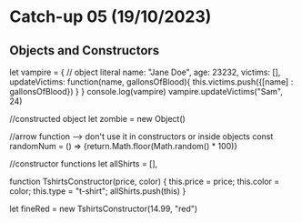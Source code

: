 # Catch-up 05 (19/10/2023)

## Objects and Constructors

let vampire = { // object literal
name: "Jane Doe",
age: 23232,
victims: [],
updateVictims: function(name, gallonsOfBlood){
this.victims.push({[name] : gallonsOfBlood})
}
}
console.log(vampire)
vampire.updateVictims("Sam", 24)

//constructed object
let zombie = new Object()

//arrow function --> don't use it in constructors or inside objects
const randomNum = () => {return.Math.floor(Math.random() \* 100)}

//constructor functions
let allShirts = [],

function TshirtsConstructor(price, color) {
this.price = price;
this.color = color;
this.type = "t-shirt";
allShirts.push(this)
}

let fineRed = new TshirtsConstructor(14.99, "red")
